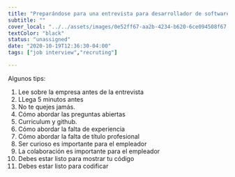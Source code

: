 ```yaml
---
title: "Preparándose para una entrevista para desarrollador de software"
subtitle: ""
cover_local: "../../assets/images/0e52ff67-aa2b-4234-b620-6ce094508f67.jpeg"
textColor: "black"
status: "unassigned"
date: "2020-10-19T12:36:30-04:00"
tags: ["job interview","recruting"]

---
```


Algunos tips:

1. Lee sobre la empresa antes de la entrevista
2. LLega 5 minutos antes
3. No te quejes jamás.
4. Cómo abordar las preguntas abiertas
5. Curriculum y github.
6. Cómo abordar la falta de experiencia
7. Cómo abordar la falta de título profesional
8. Ser curioso es importante para el empleador
9. La colaboración es importante para el empleador
10. Debes estar listo para mostrar tu código
11. Debes estar listo para codificar
